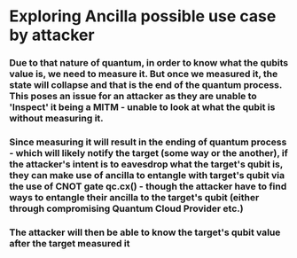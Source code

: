 # Exploring Ancilla possible use case by attacker

### Due to that nature of quantum, in order to know what the qubits value is, we need to measure it. But once we measured it, the state will collapse and that is the end of the quantum process. This poses an issue for an attacker as they are unable to 'Inspect' it being a MITM - unable to look at what the qubit is without measuring it. 

### Since measuring it will result in the ending of quantum process - which will likely notify the target (some way or the another), if the attacker's intent is to eavesdrop what the target's qubit is, they can make use of ancilla to entangle with target's qubit via the use of CNOT gate qc.cx() - though the attacker have to find ways to entangle their ancilla to the target's qubit (either through compromising Quantum Cloud Provider etc.)

### The attacker will then be able to know the target's qubit value after the target measured it
